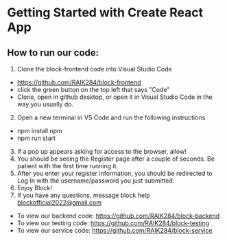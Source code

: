 # Getting Started with Create React App

## How to run our code: 
1. Clone the block-frontend code into Visual Studio Code
  * https://github.com/RAIK284/block-frontend 
  * click the green button on the top left that says "Code" 
  * Clone, open in github desktop, or open it in Visual Studio Code in the way you usually do. 
2. Open a new terminal in VS Code and run the following instructions 
  * npm install npm 
  * npm run start 
3. If a pop up appears asking for access to the browser, allow! 
4. You should be seeing the Register page after a couple of seconds. Be patient with the first time running it. 
5. After you enter your register information, you should be redirected to Log In with the username/password you just submitted. 
6. Enjoy Block! 
7. If you have any questions, message block help blockofficial2022@gmail.com
  * To view our backend code: https://github.com/RAIK284/block-backend
  * To view our testing code: https://github.com/RAIK284/block-testing
  * To view our service code: https://github.com/RAIK284/block-service
